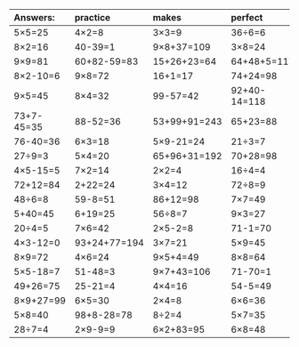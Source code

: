 | Answers: | practice | makes | perfect | ! |
| :--- | :--- | :--- | :--- | :--- |
| 5×5=25 | 4×2=8 | 3×3=9 | 36÷6=6 | 6×5+55=85 | 
| 8×2=16 | 40-39=1 | 9×8+37=109 | 3×8=24 | 14+54+75=143 | 
| 9×9=81 | 60+82-59=83 | 15+26+23=64 | 64+48+5=117 | 25+8=33 | 
| 8×2-10=6 | 9×8=72 | 16+1=17 | 74+24=98 | 90-75=15 | 
| 9×5=45 | 8×4=32 | 99-57=42 | 92+40-14=118 | 12÷2=6 | 
| 73+7-45=35 | 88-52=36 | 53+99+91=243 | 65+23=88 | 87-8=79 | 
| 76-40=36 | 6×3=18 | 5×9-21=24 | 21÷3=7 | 9×2=18 | 
| 27÷9=3 | 5×4=20 | 65+96+31=192 | 70+28=98 | 45+14=59 | 
| 4×5-15=5 | 7×2=14 | 2×2=4 | 16÷4=4 | 93-65=28 | 
| 72+12=84 | 2+22=24 | 3×4=12 | 72÷8=9 | 31-9=22 | 
| 48÷6=8 | 59-8=51 | 86+12=98 | 7×7=49 | 1+3=4 | 
| 5+40=45 | 6+19=25 | 56÷8=7 | 9×3=27 | 77+13=90 | 
| 20÷4=5 | 7×6=42 | 2×5-2=8 | 71-1=70 | 6÷3=2 | 
| 4×3-12=0 | 93+24+77=194 | 3×7=21 | 5×9=45 | 1×9=9 | 
| 8×9=72 | 4×6=24 | 9×5+4=49 | 8×8=64 | 10÷2=5 | 
| 5×5-18=7 | 51-48=3 | 9×7+43=106 | 71-70=1 | 50-1=49 | 
| 49+26=75 | 25-21=4 | 4×4=16 | 54-5=49 | 79-67=12 | 
| 8×9+27=99 | 6×5=30 | 2×4=8 | 6×6=36 | 6×4=24 | 
| 5×8=40 | 98+8-28=78 | 8÷2=4 | 5×7=35 | 9×3+64=91 | 
| 28÷7=4 | 2×9-9=9 | 6×2+83=95 | 6×8=48 | 27+58=85 | 
